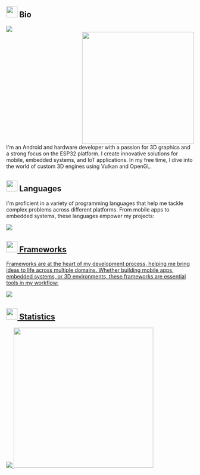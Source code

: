 ## <img src="https://media0.giphy.com/media/v1.Y2lkPTc5MGI3NjExaG45aXh6NTc2amVrNWw5eGpqY3RuMmg4eHVocG8xMHlzejR6cmd6MCZlcD12MV9pbnRlcm5hbF9naWZfYnlfaWQmY3Q9cw/ClS5Q0iF9kVAZXI4Hw/giphy.gif" width="30"> Bio
<img src="https://vbr.nathanchung.dev/badge?page_id=mistersomov&color=00cf00"/>
<div align="right">
  <img src="https://media.giphy.com/media/836HiJc7pgzy8iNXCn/giphy.gif" width="300" />
</div>
<div align="left">
  I'm an Android and hardware developer with a passion for 3D graphics and a strong focus on the ESP32 platform. I create innovative solutions for mobile, embedded systems, and IoT applications. In my free time, I dive into the world of custom 3D engines using Vulkan and OpenGL.
</div>

## <img src="https://media0.giphy.com/media/v1.Y2lkPTc5MGI3NjExaG45aXh6NTc2amVrNWw5eGpqY3RuMmg4eHVocG8xMHlzejR6cmd6MCZlcD12MV9pbnRlcm5hbF9naWZfYnlfaWQmY3Q9cw/ClS5Q0iF9kVAZXI4Hw/giphy.gif" width="30"> Languages
<div align="left">
  <p>I'm proficient in a variety of programming languages that help me tackle complex problems across different platforms. From mobile apps to embedded systems, these languages empower my projects:</p>
  <a href="https://skillicons.dev"><img src="https://skillicons.dev/icons?i=cpp,kotlin" />
</div>

## <img src="https://media0.giphy.com/media/v1.Y2lkPTc5MGI3NjExaG45aXh6NTc2amVrNWw5eGpqY3RuMmg4eHVocG8xMHlzejR6cmd6MCZlcD12MV9pbnRlcm5hbF9naWZfYnlfaWQmY3Q9cw/ClS5Q0iF9kVAZXI4Hw/giphy.gif" width="30"> Frameworks
<div align="left">
  <p>Frameworks are at the heart of my development process, helping me bring ideas to life across multiple domains. Whether building mobile apps, embedded systems, or 3D environments, these frameworks are essential tools in my workflow:</p>
  <a href="https://skillicons.dev"><img src="https://skillicons.dev/icons?i=androidstudio,unreal,arduino" />
</div>

## <img src="https://media0.giphy.com/media/v1.Y2lkPTc5MGI3NjExaG45aXh6NTc2amVrNWw5eGpqY3RuMmg4eHVocG8xMHlzejR6cmd6MCZlcD12MV9pbnRlcm5hbF9naWZfYnlfaWQmY3Q9cw/ClS5Q0iF9kVAZXI4Hw/giphy.gif" width="30"> Statistics
<div>
  <img src="https://github-readme-stats.vercel.app/api?username=mistersomov&show_icons=true&theme=dracula&hide=stars,issues" />
  <img src="https://github-readme-stats.vercel.app/api/top-langs?username=mistersomov&show_icons=true&text_color=f8f8f2&locale=en&layout=compact&line_height=20&bg_color=282a36" width="375" />
</div>

<!-- https://media4.giphy.com/media/v1.Y2lkPTc5MGI3NjExZWNnaTY4cWRyaGNuZ3BwNTZ0N2UwMDNhcmh5eXZqM29pa2p5YzV0eCZlcD12MV9pbnRlcm5hbF9naWZfYnlfaWQmY3Q9cw/eTZc49Ubzj1bEjOM98/giphy.gif -->
